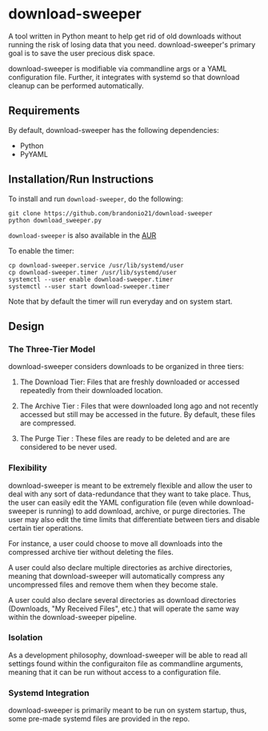 download-sweeper
================
A tool written in Python meant to help get rid of old downloads without running
the risk of losing data that you need. download-sweeper's primary goal is to
save the user precious disk space.

download-sweeper is modifiable via commandline args or a YAML configuration
file. Further, it integrates with systemd so that download cleanup can be
performed automatically.

Requirements
------------
By default, download-sweeper has the following dependencies:
* Python
* PyYAML

Installation/Run Instructions
-------------------------
To install and run `download-sweeper`, do the following:
```
git clone https://github.com/brandonio21/download-sweeper
python download_sweeper.py
```

`download-sweeper` is also available in the 
[AUR](https://aur.archlinux.org/packages/download-sweeper/)


To enable the timer:
```
cp download-sweeper.service /usr/lib/systemd/user
cp download-sweeper.timer /usr/lib/systemd/user
systemctl --user enable download-sweeper.timer
systemctl --user start download-sweeper.timer
```

Note that by default the timer will run everyday and on system start.


Design
------

### The Three-Tier Model ###
download-sweeper considers downloads to be organized in three tiers:

1. The Download Tier: Files that are freshly downloaded or accessed
		      repeatedly from their downloaded location.

2. The Archive Tier : Files that were downloaded long ago and not 
		      recently accessed but still may be accessed in the
		      future. By default, these files are compressed.

3. The Purge Tier   : These files are ready to be deleted and are 
		      are considered to be never used. 



### Flexibility ###
download-sweeper is meant to be extremely flexible and allow the user to deal
with any sort of data-redundance that they want to take place. Thus, the user
can easily edit the YAML configuration file (even while download-sweeper is 
running) to add download, archive, or purge directories. The user may also edit
the time limits that differentiate between tiers and disable certain tier 
operations. 

For instance, a user could choose to move all downloads into the compressed
archive tier without deleting the files.

A user could also declare multiple directories as archive directories, meaning
that download-sweeper will automatically compress any uncompressed files and
remove them when they become stale.

A user could also declare several directories as download directories 
(Downloads, "My Received Files", etc.) that will operate the same way within
the download-sweeper pipeline.


### Isolation ###
As a development philosophy, download-sweeper will be able to read all settings
found within the configuraiton file as commandline arguments, meaning that it
can be run without access to a configuration file.

### Systemd Integration ###
download-sweeper is primarily meant to be run on system startup, thus, some
pre-made systemd files are provided in the repo.
